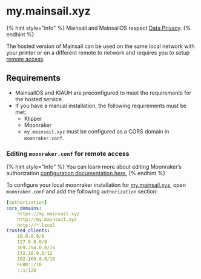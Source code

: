 # my.mainsail.xyz

{% hint style="info" %}
Mainsail and MainsailOS respect [Data Privacy](../../about/data-privacy.md).
{% endhint %}

The hosted version of Mainsail can be used on the same local network with your printer or on a different remote to network and requires you to setup [remote access](../../overview/quicktips/remote-access.md).

## &#x20;Requirements <a href="#requirements" id="requirements"></a>

* MainsailOS and KIAUH are preconfigured to meet the requirements for the hosted service.
* If you have a manual installation, the following requirements must be met:
  * Klipper
  * Moonraker
  * `my.mainsail.xyz` must be configured as a CORS domain in `moonraker.conf`.

### Editing `moonraker.conf` for remote access <a href="#editing-moonrakerconf-for-remote-access" id="editing-moonrakerconf-for-remote-access"></a>

{% hint style="info" %}
You can learn more about editing Moonraker’s authorization [configuration documentation here.](https://moonraker.readthedocs.io/en/latest/configuration/#authorization)
{% endhint %}

To configure your local moonraker installation for [my.mainsail.xyz](http://my.mainsail.xyz), open `moonraker.conf` and add the following `authorization` section:

```yaml
[authorization]
cors_domains:
    https://my.mainsail.xyz
    http://my.mainsail.xyz
    http://*.local
trusted_clients:
    10.0.0.0/8
    127.0.0.0/8
    169.254.0.0/16
    172.16.0.0/12
    192.168.0.0/16
    FE80::/10
    ::1/128
```
